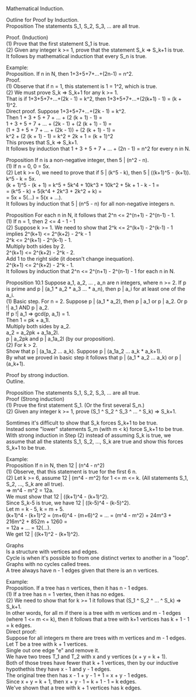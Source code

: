 Mathematical Induction.     

Outline for Proof by Induction.     
Proposition The statements S_1, S_2, S_3, ... are all true.     

Proof. (Induction)     
(1) Prove that the first statement S_1 is true.     
(2) Given any integer k >= 1, prove that the statement S_k => S_k+1 is true.     
It follows by mathematical induction that every S_n is true.     


Example:     
Proposition. If n in N, then 1+3+5+7+...+(2n-1) = n^2.     
Proof.     
(1) Observe that if n = 1, this statement is 1 = 1^2, which is true.     
(2) We must prove S_k => S_k+1 for any k >= 1.     
That is if 1+3+5+7+...+(2k - 1) = k^2, then 1+3+5+7+...+(2(k+1) - 1) = (k + 1)^2.     
Direct proof. Suppose 1+3+5+7+...+(2k - 1) = k^2.     
Then 1 + 3 + 5 + 7 + ... + (2 (k + 1) - 1) =       
1 + 3 + 5 + 7 + ... + (2k - 1) + (2 (k + 1) - 1) =     
(1 + 3 + 5 + 7 + ... + (2k - 1)) + (2 (k + 1) - 1) =      
k^2 + (2 (k + 1) - 1) = k^2 + 2k + 1 = (k + 1)^2      
This proves that S_k => S_k+1.     
It follows by induction that 1 + 3 + 5 + 7 + ... + (2n - 1) = n^2 for every n in N.     


Proposition If n is a non-negative integer, then 5 | (n^2 - n).     
(1) If n = 0, 0 = 5x.    
(2) Let k >= 0, we need to prove that if 5 | (k^5 - k), then 5 | ((k+1)^5 - (k+1)).     
k^5 - k = 5x.     
(k + 1)^5 - (k + 1) = k^5 + 5k^4 + 10k^3 + 10k^2 + 5k + 1 - k - 1 =      
= (k^5 - k) + 5(k^4 + 2k^3 + 2k^2 + k) =       
= 5x + 5(...) = 5(x + ...).     
It follows by induction that 5 | (n^5 - n) for all non-negative integers n.     


Proposition For each n in N, it follows that 2^n <= 2^(n+1) - 2^(n-1) - 1.     
(1) If n = 1, then 2 <= 4 - 1 - 1      
(2) Suppose k >= 1. We need to show that 2^k <= 2^(k+1) - 2^(k-1) - 1 implies 2^(k+1) <= 2^(k+2) - 2^k - 1      
2^k <= 2^(k+1) - 2^(k-1) - 1.     
Multiply both sides by 2.     
2^(k+1) <= 2^(k+2) - 2^k - 2.      
Add 1 to the right side (it doesn't change inequation).      
2^(k+1) <= 2^(k+2) - 2^k - 1.     
It follows by induction that 2^n <= 2^(n+1) - 2^(n-1) - 1 for each n in N.     


Proposition 10.1 Suppose a_1, a_2, ... , a_n are n integers, where n >= 2. If p is prime and p | (a_1 * a_2 * a_3 ... * a_n), then p | a_i for at least one of the a_i.     
(1) Basic step. For n = 2. Suppose p | (a_1 * a_2), then p | a_1 or p | a_2. Or p !| a_1 AND p | a_2.      
If p !| a_1 => gcd(p, a_1) = 1.      
Then 1 = pk + a_1l.        
Multiply both sides by a_2.     
a_2 = a_2pk + a_1a_2l.      
p | a_2pk and p | a_1a_2l (by our proposition).      
(2) For k > 2.      
Show that p | (a_1a_2 ... a_k). Suppose p | (a_1a_2 ... a_k * a_k+1).      
By what we proved in basic step it follows that p | (a_1 * a_2 ... a_k) or p | (a_k+1).     



Proof by strong induction.     
Outline.     

Proposition The statements S_1, S_2, S_3, ... are all true.     
Proof (Strong induction)     
(1) Prove the first statement S_1. (Or the first several S_n.)     
(2) Given any integer k >= 1, prove (S_1 ^ S_2 ^ S_3 ^ ... ^ S_k) => S_k+1.     

Somtimes it's difficult to show that S_k forces S_k+1 to be true.     
Instead some "lower" statements S_m (with m < k) force S_k+1 to be true.    
With strong induction in Step (2) instead of assuming S_k is true, we assume that all the statents S_1, S_2, ..., S_k are true and show this forces S_k+1 to be true.     

Example:     
Proposition If n in N, then 12 | (n^4 - n^2)     
(1) Observe, that this statement is true for the first 6 n.      
(2) Let k >= 6, assume 12 | (m^4 - m^2) for 1 <= m <= k. (All statements S_1, S_2, ..., S_k are all true).     
=> m^4 - m^2 = 12a.     
We must show that 12 | ((k+1)^4 - (k+1)^2).     
Since S_k-5 is true, we have 12 | ((k-5)^4 - (k-5)^2).     
Let m = k - 5, k = m + 5.     
(k+1)^4 - (k+1)^2 = (m+6)^4 - (m+6)^2 = ... = (m^4 - m^2) + 24m^3 + 216m^2 + 852m + 1260 =       
= 12a + ... = 12(...).     
We get 12 | ((k+1)^2 - (k+1)^2).     


Graphs     
Is a structure with vertices and edges.    
Cycle is when it's possible to from one distinct vertex to another in a "loop".     
Graphs with no cycles called trees.    
A tree always have n - 1 edges given that there is an n vertices.     

Example:      
Proposition. If a tree has n vertices, then it has n - 1 edges.     
(1) If a tree has n = 1 vertex, then it has no edges.     
(2) We need to show that for k >= 1 it follows that (S_1 ^ S_2 ^ ... ^ S_k) => S_k+1.     
In other words, for all m if there is a tree with m vertices and m - 1 edges (where 1 <= m <= k), then it follows that a tree with k+1 vertices has k + 1 - 1 = k edges.     
Direct proof:     
Suppose for all integers m there are trees with m vertices and m - 1 edges.     
Let T be a tree with k + 1 vertices.      
Single out one edge "e" and remove it.      
We have two trees T_1 and T_2 with x and y vertices (x + y = k + 1).     
Both of those trees have fewer that k + 1 vertices, then by our inductive hypothethis they have x - 1 and y - 1 edges.     
The original tree then has x - 1 + y - 1 + 1 = x + y - 1 edges.     
Since x + y = k + 1, then x + y - 1 = k + 1 - 1 = k edges.     
We've shown that a tree with k + 1 vertices has k edges.      
